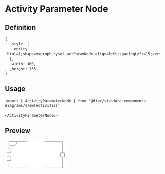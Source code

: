 # Activity Parameter Node

## Definition

```
{
  _style: { 
    entity: 'html=1;shape=mxgraph.sysml.actParamNode;align=left;spacingLeft=15;verticalAlign=top;spacingTop=-3;',
  },
  _width: 300,
  _height: 135,
}
```

## Usage

```
import { ActivityParameterNode } from '@diac/standard-components-diagrams/sysmlActivities'

<ActivityParameterNode/>
```

## Preview

<img src="./activity-parameter-node.png" width="200"/>
